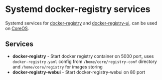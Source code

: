 Systemd docker-registry services
================================

Systemd services for [docker-registry](https://registry.hub.docker.com/_/registry) and [docker-registry-ui](https://registry.hub.docker.com/u/atcol/docker-registry-ui), can be used on [CoreOS](https://coreos.com).

Services
--------

- **docker-registry** - Start docker registry container on 5000 port, uses `docker-registry.yaml` config from `/home/core/registry-conf` directory and `/home/core/registry` for images storing
- **docker-registry-webui** - Start docker-registry-webui on 80 port
